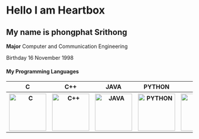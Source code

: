 # Hello I am Heartbox
## My name is phongphat Srithong

**Major** Computer and Communication Engineering

 Birthday  16 November 1998

 #### My Programming Languages





<table>
    <tr>
        <th>C</th>
        <th>C++</th>
        <th>JAVA</th>
        <th>PYTHON</th>
        <th>GO</th>
    </tr>
    <tr>
        <th><img src="https://user-images.githubusercontent.com/46487715/121657157-5c8ed080-caca-11eb-96f8-d2c3860663de.png" alt="C" width="100px"/></th>
        <th><img src="https://user-images.githubusercontent.com/46487715/121656905-26e9e780-caca-11eb-9742-d6380825fca9.png" alt="C++" width="100px"/></th>
        <th><img src="https://user-images.githubusercontent.com/46487715/121657068-45e87980-caca-11eb-9261-d374b38d984a.png" alt="JAVA" width="100px"/></th>
        <th><img src="https://user-images.githubusercontent.com/46487715/121657224-6a445600-caca-11eb-9a53-5f1bba8c6182.png" alt="PYTHON" width="100px"/></th>
        <th><img src="https://user-images.githubusercontent.com/46487715/121657328-83e59d80-caca-11eb-9f50-d728d369e97b.png" alt="GO" width="100px"/></th>
    </tr>
    
</table>

